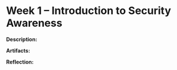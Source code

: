 # Week 1 – Introduction to Security Awareness

**Description:**  



**Artifacts:**  



**Reflection:**  
